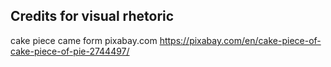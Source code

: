 ## Credits for visual rhetoric 
cake piece came form pixabay.com https://pixabay.com/en/cake-piece-of-cake-piece-of-pie-2744497/
